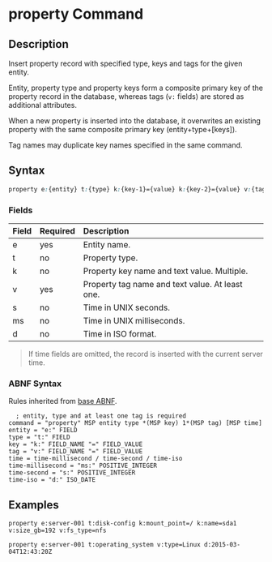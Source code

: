 # property Command

## Description

Insert property record with specified type, keys and tags for the given entity.

Entity, property type and property keys form a composite primary key of the property record in the database, whereas tags (`v:` fields) are stored as additional attributes.

When a new property is inserted into the database, it overwrites an existing property with the same composite primary key (entity+type+[keys]).

Tag names may duplicate key names specified in the same command.

## Syntax

```css
property e:{entity} t:{type} k:{key-1}={value} k:{key-2}={value} v:{tag-1}={text} v:{tag-2}={text} s:{seconds}
```

### Fields

| **Field** | **Required** | **Description** |
|:---|:---|:---|
| e         | yes          | Entity name. |
| t         | no           | Property type. |
| k         | no           | Property key name and text value. Multiple. |
| v         | yes           | Property tag name and text value. At least one. |
| s         | no           | Time in UNIX seconds. | 
| ms        | no           | Time in UNIX milliseconds. | 
| d         | no           | Time in ISO format. | 

> If time fields are omitted, the record is inserted with the current server time.

### ABNF Syntax

Rules inherited from [base ABNF](base-abnf.md).

```properties
  ; entity, type and at least one tag is required
command = "property" MSP entity type *(MSP key) 1*(MSP tag) [MSP time]
entity = "e:" FIELD
type = "t:" FIELD
key = "k:" FIELD_NAME "=" FIELD_VALUE  
tag = "v:" FIELD_NAME "=" FIELD_VALUE
time = time-millisecond / time-second / time-iso
time-millisecond = "ms:" POSITIVE_INTEGER
time-second = "s:" POSITIVE_INTEGER
time-iso = "d:" ISO_DATE
```

## Examples

```ls
property e:server-001 t:disk-config k:mount_point=/ k:name=sda1 v:size_gb=192 v:fs_type=nfs
```

```ls
property e:server-001 t:operating_system v:type=Linux d:2015-03-04T12:43:20Z
```
